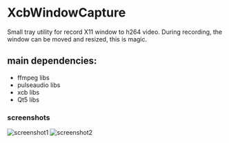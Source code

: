 # XcbWindowCapture
Small tray utility for record X11 window to h264 video. During recording, the window can be moved and resized, this is magic.

## main dependencies:  
 - ffmpeg libs
 - pulseaudio libs
 - xcb libs
 - Qt5 libs

### screenshots
![screenshot1](https://user-images.githubusercontent.com/8620726/170237290-e22fdc97-324f-4100-bd41-b4cd6faadb94.png)
![screenshot2](https://user-images.githubusercontent.com/8620726/170237293-225ee028-aee0-45ef-8198-b86fb0c6a95c.png)
